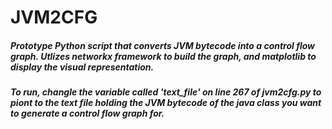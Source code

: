 # JVM2CFG

##### Prototype Python script that converts JVM bytecode into a control flow graph. Utlizes networkx framework to build the graph, and matplotlib to display the visual representation. 

##### To run, changle the variable called 'text_file' on line 267 of jvm2cfg.py to piont to the text file holding the JVM bytecode of the java class you want to generate a control flow graph for.
